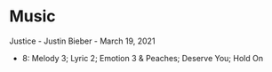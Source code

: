 # Music

Justice - Justin Bieber - March 19, 2021
* 8:  Melody  3;  Lyric 2;  Emotion 3
& Peaches;  Deserve You;  Hold On
